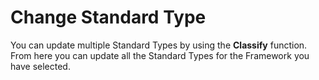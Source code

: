 # Change Standard Type

You can update multiple Standard Types by using the **Classify** function. From here you can update all the Standard Types for the Framework you have selected.
